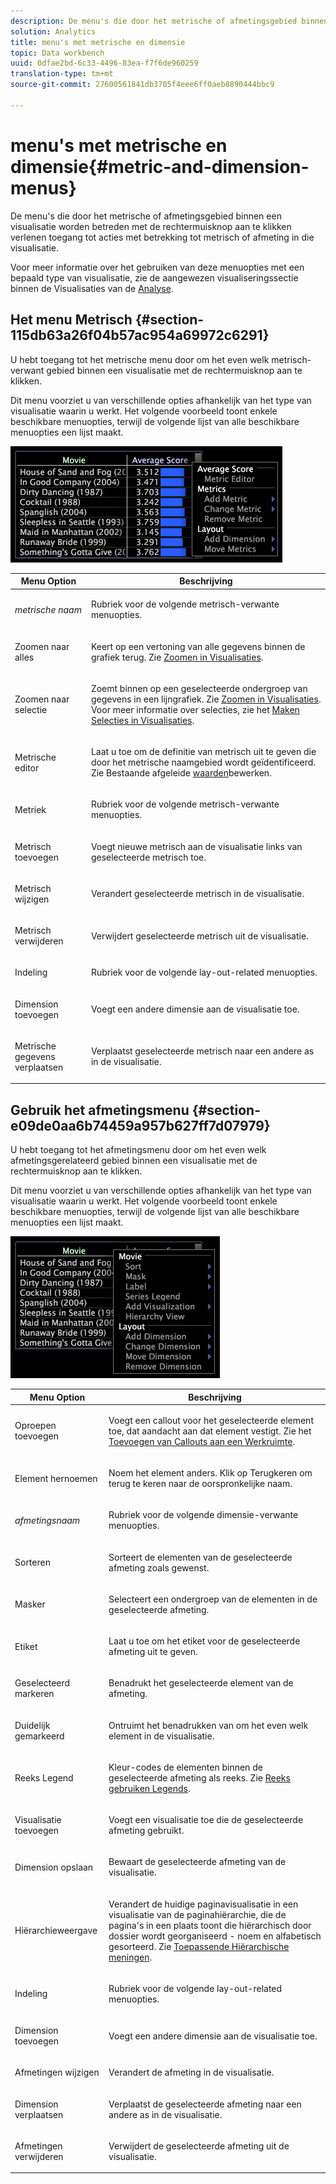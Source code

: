 ```yaml
---
description: De menu's die door het metrische of afmetingsgebied binnen een visualisatie worden betreden met de rechtermuisknop aan te klikken verlenen toegang tot acties met betrekking tot metrisch of afmeting in die visualisatie.
solution: Analytics
title: menu's met metrische en dimensie
topic: Data workbench
uuid: 0dfae2bd-6c33-4496-83ea-f7f6de960259
translation-type: tm+mt
source-git-commit: 27600561841db3705f4eee6ff0aeb8890444bbc9

---
```



# menu&#39;s met metrische en dimensie{#metric-and-dimension-menus}

De menu&#39;s die door het metrische of afmetingsgebied binnen een visualisatie worden betreden met de rechtermuisknop aan te klikken verlenen toegang tot acties met betrekking tot metrisch of afmeting in die visualisatie.

Voor meer informatie over het gebruiken van deze menuopties met een bepaald type van visualisatie, zie de aangewezen visualiseringssectie binnen de Visualisaties van de [Analyse](../../../home/c-get-started/c-analysis-vis/c-analysis-vis.md).

## Het menu Metrisch {#section-115db63a26f04b57ac954a69972c6291}

U hebt toegang tot het metrische menu door om het even welk metrisch-verwant gebied binnen een visualisatie met de rechtermuisknop aan te klikken.

Dit menu voorziet u van verschillende opties afhankelijk van het type van visualisatie waarin u werkt. Het volgende voorbeeld toont enkele beschikbare menuopties, terwijl de volgende lijst van alle beschikbare menuopties een lijst maakt.

![](assets/mnu_Metric.png)

<table id="table_81EFAC2D754843DD98C2DDF81A35A2B4"> 
 <thead> 
  <tr> 
   <th colname="col1" class="entry"> Menu Option </th> 
   <th colname="col2" class="entry"> Beschrijving </th> 
  </tr> 
 </thead>
 <tbody> 
  <tr> 
   <td colname="col1"> <i>metrische naam</i> </td> 
   <td colname="col2"> <p>Rubriek voor de volgende metrisch-verwante menuopties. </p> </td> 
  </tr> 
  <tr> 
   <td colname="col1"> <p>Zoomen naar alles </p> </td> 
   <td colname="col2"> <p>Keert op een vertoning van alle gegevens binnen de grafiek terug. Zie <a href="../../../home/c-get-started/c-vis/c-zoom-vis.md#concept-7e33670bb5344f78a316f1a84cc20530"> Zoomen in Visualisaties</a>. </p> </td> 
  </tr> 
  <tr> 
   <td colname="col1"> <p>Zoomen naar selectie </p> </td> 
   <td colname="col2"> <p>Zoemt binnen op een geselecteerde ondergroep van gegevens in een lijngrafiek. Zie <a href="../../../home/c-get-started/c-vis/c-zoom-vis.md#concept-7e33670bb5344f78a316f1a84cc20530"> Zoomen in Visualisaties</a>. Voor meer informatie over selecties, zie het <a href="../../../home/c-get-started/c-vis/c-sel-vis/c-sel-vis.md#concept-012870ec22c7476e9afbf3b8b2515746"> Maken Selecties in Visualisaties</a>. </p> </td> 
  </tr> 
  <tr> 
   <td colname="col1"> <p>Metrische editor </p> </td> 
   <td colname="col2"> <p>Laat u toe om de definitie van metrisch uit te geven die door het metrische naamgebied wordt geïdentificeerd. Zie Bestaande afgeleide <a href="../../../home/c-get-started/c-admin-intrf/c-prof-mgr/c-drvd-mtrcs.md#section-db6d924cf4e14bcc8d57cfe1059fc797"> waarden</a>bewerken. </p> </td> 
  </tr> 
  <tr> 
   <td colname="col1"> <p>Metriek </p> </td> 
   <td colname="col2"> <p>Rubriek voor de volgende metrisch-verwante menuopties. </p> </td> 
  </tr> 
  <tr> 
   <td colname="col1"> <p>Metrisch toevoegen </p> </td> 
   <td colname="col2"> <p>Voegt nieuwe metrisch aan de visualisatie links van geselecteerde metrisch toe. </p> </td> 
  </tr> 
  <tr> 
   <td colname="col1"> <p>Metrisch wijzigen </p> </td> 
   <td colname="col2"> <p>Verandert geselecteerde metrisch in de visualisatie. </p> </td> 
  </tr> 
  <tr> 
   <td colname="col1"> <p>Metrisch verwijderen </p> </td> 
   <td colname="col2"> <p>Verwijdert geselecteerde metrisch uit de visualisatie. </p> </td> 
  </tr> 
  <tr> 
   <td colname="col1"> <p>Indeling </p> </td> 
   <td colname="col2"> <p>Rubriek voor de volgende lay-out-related menuopties. </p> </td> 
  </tr> 
  <tr> 
   <td colname="col1"> <p>Dimension toevoegen </p> </td> 
   <td colname="col2"> <p>Voegt een andere dimensie aan de visualisatie toe. </p> </td> 
  </tr> 
  <tr> 
   <td colname="col1"> <p>Metrische gegevens verplaatsen </p> </td> 
   <td colname="col2"> <p>Verplaatst geselecteerde metrisch naar een andere as in de visualisatie. </p> </td> 
  </tr> 
 </tbody> 
</table>

## Gebruik het afmetingsmenu {#section-e09de0aa6b74459a957b627ff7d07979}

U hebt toegang tot het afmetingsmenu door om het even welk afmetingsgerelateerd gebied binnen een visualisatie met de rechtermuisknop aan te klikken.

Dit menu voorziet u van verschillende opties afhankelijk van het type van visualisatie waarin u werkt. Het volgende voorbeeld toont enkele beschikbare menuopties, terwijl de volgende lijst van alle beschikbare menuopties een lijst maakt.

![](assets/mnu_Dimension.png)

<table id="table_D8BB675B710B48A783B1C9EB206033E9"> 
 <thead> 
  <tr> 
   <th colname="col1" class="entry"> Menu Option </th> 
   <th colname="col2" class="entry"> Beschrijving </th> 
  </tr> 
 </thead>
 <tbody> 
  <tr> 
   <td colname="col1"> <p>Oproepen toevoegen </p> </td> 
   <td colname="col2"> <p>Voegt een callout voor het geselecteerde element toe, dat aandacht aan dat element vestigt. Zie het <a href="../../../home/c-get-started/c-vis/c-call-wkspc.md#concept-212b09e763044d938987b4a9c658adc0"> Toevoegen van Callouts aan een Werkruimte</a>. </p> </td> 
  </tr> 
  <tr> 
   <td colname="col1"> <p>Element hernoemen </p> </td> 
   <td colname="col2"> <p>Noem het element anders. Klik op <span class="uicontrol"> Terugkeren</span> om terug te keren naar de oorspronkelijke naam. </p> </td> 
  </tr> 
  <tr> 
   <td colname="col1"> <p><i>afmetingsnaam</i> </p> </td> 
   <td colname="col2"> <p>Rubriek voor de volgende dimensie-verwante menuopties. </p> </td> 
  </tr> 
  <tr> 
   <td colname="col1"> <p>Sorteren </p> </td> 
   <td colname="col2"> <p>Sorteert de elementen van de geselecteerde afmeting zoals gewenst. </p> </td> 
  </tr> 
  <tr> 
   <td colname="col1"> <p>Masker </p> </td> 
   <td colname="col2"> <p>Selecteert een ondergroep van de elementen in de geselecteerde afmeting. </p> </td> 
  </tr> 
  <tr> 
   <td colname="col1"> <p>Etiket </p> </td> 
   <td colname="col2"> <p>Laat u toe om het etiket voor de geselecteerde afmeting uit te geven. </p> </td> 
  </tr> 
  <tr> 
   <td colname="col1"> <p>Geselecteerd markeren </p> </td> 
   <td colname="col2"> <p>Benadrukt het geselecteerde element van de afmeting. </p> </td> 
  </tr> 
  <tr> 
   <td colname="col1"> <p>Duidelijk gemarkeerd </p> </td> 
   <td colname="col2"> <p>Ontruimt het benadrukken van om het even welk element in de visualisatie. </p> </td> 
  </tr> 
  <tr> 
   <td colname="col1"> <p>Reeks Legend </p> </td> 
   <td colname="col2"> <p>Kleur-codes de elementen binnen de geselecteerde afmeting als reeks. Zie <a href="../../../home/c-get-started/c-analysis-vis/c-tables/c-srs-leg.md#concept-c48042a705524bc4b63cd6f24874cc12"> Reeks gebruiken Legends</a>. </p> </td> 
  </tr> 
  <tr> 
   <td colname="col1"> <p>Visualisatie toevoegen </p> </td> 
   <td colname="col2"> <p>Voegt een visualisatie toe die de geselecteerde afmeting gebruikt. </p> </td> 
  </tr> 
  <tr> 
   <td colname="col1"> <p>Dimension opslaan </p> </td> 
   <td colname="col2"> <p>Bewaart de geselecteerde afmeting van de visualisatie. </p> </td> 
  </tr> 
  <tr> 
   <td colname="col1"> <p>Hiërarchieweergave </p> </td> 
   <td colname="col2"> <p>Verandert de huidige paginavisualisatie in een visualisatie van de paginahiërarchie, die de pagina's in een plaats toont die hiërarchisch door dossier wordt georganiseerd - noem en alfabetisch gesorteerd. Zie <a href="../../../home/c-get-started/c-analysis-vis/c-tables/c-hier-vews.md#concept-b461183424a841eb94f8143a0eaf9bff"> Toepassende Hiërarchische meningen</a>. </p> </td> 
  </tr> 
  <tr> 
   <td colname="col1"> <p>Indeling </p> </td> 
   <td colname="col2"> <p>Rubriek voor de volgende lay-out-related menuopties. </p> </td> 
  </tr> 
  <tr> 
   <td colname="col1"> <p>Dimension toevoegen </p> </td> 
   <td colname="col2"> <p>Voegt een andere dimensie aan de visualisatie toe. </p> </td> 
  </tr> 
  <tr> 
   <td colname="col1"> <p>Afmetingen wijzigen </p> </td> 
   <td colname="col2"> <p>Verandert de afmeting in de visualisatie. </p> </td> 
  </tr> 
  <tr> 
   <td colname="col1"> <p>Dimension verplaatsen </p> </td> 
   <td colname="col2"> <p>Verplaatst de geselecteerde afmeting naar een andere as in de visualisatie. </p> </td> 
  </tr> 
  <tr> 
   <td colname="col1"> <p>Afmetingen verwijderen </p> </td> 
   <td colname="col2"> <p>Verwijdert de geselecteerde afmeting uit de visualisatie. </p> </td> 
  </tr> 
 </tbody> 
</table>

